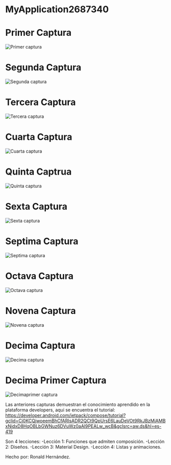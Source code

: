 # MyApplication2687340

# Primer Captura
![Primer captura ](https://github.com/RonaldHernandezOficial/MyApplication2687340/assets/124697380/4d3ce855-1193-4343-ac2e-3f48470c0b65)

# Segunda Captura
![Segunda captura](https://github.com/RonaldHernandezOficial/MyApplication2687340/assets/124697380/4a5b181f-4f4c-4b9b-b4f8-721cfb5eb36a)

# Tercera Captura
![Tercera captura](https://github.com/RonaldHernandezOficial/MyApplication2687340/assets/124697380/5890cec0-b6e6-4d9b-adbf-2971c48040dc)

# Cuarta Captura
![Cuarta captura](https://github.com/RonaldHernandezOficial/MyApplication2687340/assets/124697380/f00bedb6-6545-476b-bfb6-fba0a2fd9c94)

# Quinta Captrua
![Quinta captura](https://github.com/RonaldHernandezOficial/MyApplication2687340/assets/124697380/8db8443a-bc4b-401d-8775-d88620d528e9)

# Sexta Captura
![Sexta captura](https://github.com/RonaldHernandezOficial/MyApplication2687340/assets/124697380/b12b9717-7978-4826-9007-bc36a72cc164)

# Septima Captura
![Septima captura](https://github.com/RonaldHernandezOficial/MyApplication2687340/assets/124697380/ae888f38-7c36-49c4-ad35-7b2478f11c15)

# Octava Captura
![Octava captura](https://github.com/RonaldHernandezOficial/MyApplication2687340/assets/124697380/b9073d0f-2d17-4d31-bc36-e8385c5fdc4a)

# Novena Captura
![Novena captura](https://github.com/RonaldHernandezOficial/MyApplication2687340/assets/124697380/beb95964-d3fa-46e6-8a34-3d7308adfe9c)

# Decima Captura
![Decima captura](https://github.com/RonaldHernandezOficial/MyApplication2687340/assets/124697380/b9bff883-c411-4e67-8d1b-3ef054216354)

# Decima Primer Captura
![Decimaprimer captura](https://github.com/RonaldHernandezOficial/MyApplication2687340/assets/124697380/8ed3e657-3f61-495d-97fa-589c721dc030)

Las anteriores capturas demuestran el conocimiento aprendido en la plataforma developers, aqui se encuentra el tutorial: https://developer.android.com/jetpack/compose/tutorial?gclid=Cj0KCQjwoeemBhCfARIsADR2QCt9QpUrsE6LauDeVOt9RkJBzMiAMBxNidxD8HqOBLbGWNuz6DVuWz0aAl9PEALw_wcB&gclsrc=aw.ds&hl=es-419

Son 4 lecciones: 
  -Lección 1: Funciones que admiten composición.
  -Lección 2: Diseños.
  -Lección 3: Material Design.
  -Lección 4: Listas y animaciones.

Hecho por: Ronald Hernández.
